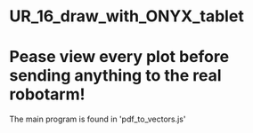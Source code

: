 # UR_16_draw_with_ONYX_tablet


# Pease view every plot before sending anything to the real robotarm!

The main program is found in 'pdf_to_vectors.js'
